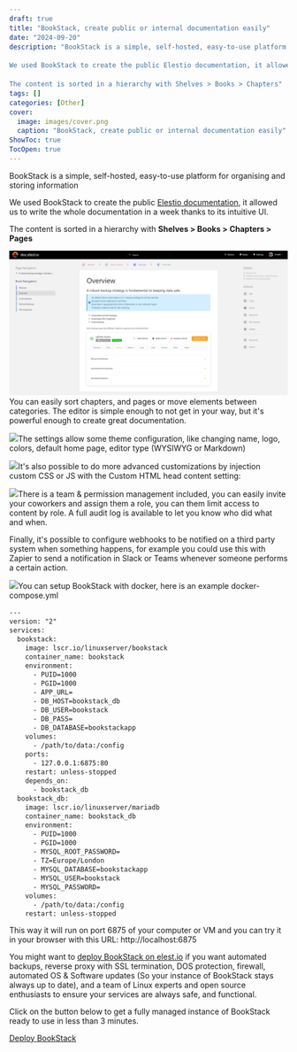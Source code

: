 ```yaml
---
draft: true
title: "BookStack, create public or internal documentation easily"
date: "2024-09-20"
description: "BookStack is a simple, self-hosted, easy-to-use platform for organising and storing information

We used BookStack to create the public Elestio documentation, it allowed us to write the whole documentation in a week thanks to its intuitive UI.

The content is sorted in a hierarchy with Shelves > Books > Chapters"
tags: []
categories: [Other]
cover:
  image: images/cover.png
  caption: "BookStack, create public or internal documentation easily"
ShowToc: true
TocOpen: true
---
```



BookStack is a simple, self\-hosted, easy\-to\-use platform for organising and storing information

We used BookStack to create the public [Elestio documentation](https://doc.elest.io/?ref=blog.elest.io), it allowed us to write the whole documentation in a week thanks to its intuitive UI.

The content is sorted in a hierarchy with **Shelves \> Books \> Chapters \> Pages**

![](images/image-11.png)You can easily sort chapters, and pages or move elements between categories. The editor is simple enough to not get in your way, but it's powerful enough to create great documentation.

![](https://blog.elest.io/content/images/2022/02/image-2.png)The settings allow some theme configuration, like changing name, logo, colors, default home page, editor type (WYSIWYG or Markdown)

![](https://blog.elest.io/content/images/2022/02/image-12.png)It's also possible to do more advanced customizations by injection custom CSS or JS with the Custom HTML head content setting:

![](https://blog.elest.io/content/images/2022/02/image-13.png)There is a team \& permission management included, you can easily invite your coworkers and assign them a role, you can them limit access to content by role. A full audit log is available to let you know who did what and when.

Finally, it's possible to configure webhooks to be notified on a third party system when something happens, for example you could use this with Zapier to send a notification in Slack or Teams whenever someone performs a certain action.

![](https://blog.elest.io/content/images/2022/02/image-14.png)You can setup BookStack with docker, here is an example docker\-compose.yml 


```
---
version: "2"
services:
  bookstack:
    image: lscr.io/linuxserver/bookstack
    container_name: bookstack
    environment:
      - PUID=1000
      - PGID=1000
      - APP_URL=
      - DB_HOST=bookstack_db
      - DB_USER=bookstack
      - DB_PASS=
      - DB_DATABASE=bookstackapp
    volumes:
      - /path/to/data:/config
    ports:
      - 127.0.0.1:6875:80
    restart: unless-stopped
    depends_on:
      - bookstack_db
  bookstack_db:
    image: lscr.io/linuxserver/mariadb
    container_name: bookstack_db
    environment:
      - PUID=1000
      - PGID=1000
      - MYSQL_ROOT_PASSWORD=
      - TZ=Europe/London
      - MYSQL_DATABASE=bookstackapp
      - MYSQL_USER=bookstack
      - MYSQL_PASSWORD=
    volumes:
      - /path/to/data:/config
    restart: unless-stopped

```
This way it will run on port 6875 of your computer or VM and you can try it in your browser with this URL: http://localhost:6875

You might want to [deploy BookStack on elest.io](https://dash.elest.io/deploy?soft=BookStack&deploy=143&ref=blog.elest.io) if you want automated backups, reverse proxy with SSL termination, DOS protection, firewall, automated OS \& Software updates (So your instance of BookStack stays always up to date), and a team of Linux experts and open source enthusiasts to ensure your services are always safe, and functional.

Click on the button below to get a fully managed instance of BookStack ready to use in less than 3 minutes. 

[Deploy BookStack](https://dash.elest.io/deploy?soft=BookStack&id=143&ref=blog.elest.io)

